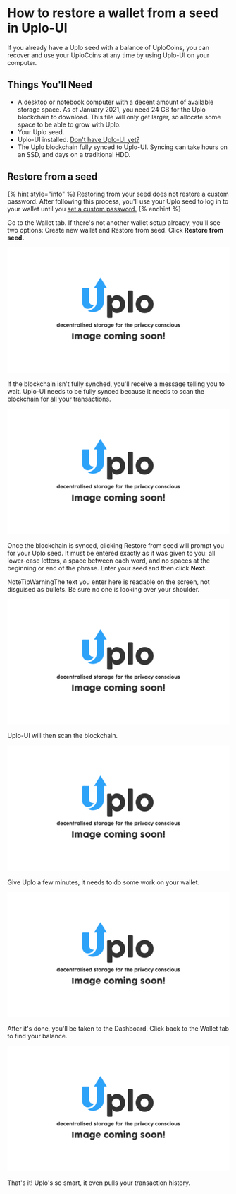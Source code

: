 # How to restore a wallet from a seed in Uplo-UI

If you already have a Uplo seed with a balance of UploCoins, you can recover and use your UploCoins at any time by using Uplo-UI on your computer.

## Things You'll Need

* A desktop or notebook computer with a decent amount of available storage space. As of January 2021, you need 24 GB for the Uplo blockchain to download. This file will only get larger, so allocate some space to be able to grow with Uplo.
* Your Uplo seed.
* Uplo-UI installed. [Don't have Uplo-UI yet?](http://uplo.tech/get-started)
* The Uplo blockchain fully synced to Uplo-UI. Syncing can take hours on an SSD, and days on a traditional HDD.

## Restore from a seed

{% hint style="info" %}
Restoring from your seed does not restore a custom password. After following this process, you'll use your Uplo seed to log in to your wallet until you [set a custom password.](../how-do-i-change-my-uplo-wallet-password.md)
{% endhint %}

Go to the Wallet tab. If there's not another wallet setup already, you'll see two options: Create new wallet and Restore from seed. Click **Restore from seed.**

![](../../.gitbook/assets/coming-soon-01.png)

If the blockchain isn't fully synched, you'll receive a message telling you to wait. Uplo-UI needs to be fully synced because it needs to scan the blockchain for all your transactions.

![](../../.gitbook/assets/coming-soon-01.png)

Once the blockchain is synced, clicking Restore from seed will prompt you for your Uplo seed. It must be entered exactly as it was given to you: all lower-case letters, a space between each word, and no spaces at the beginning or end of the phrase. Enter your seed and then click **Next.**

NoteTipWarningThe text you enter here is readable on the screen, not disguised as bullets. Be sure no one is looking over your shoulder.

![](../../.gitbook/assets/coming-soon-01.png)

Uplo-UI will then scan the blockchain.

![](../../.gitbook/assets/coming-soon-01.png)

Give Uplo a few minutes, it needs to do some work on your wallet.

![](../../.gitbook/assets/coming-soon-01.png)

After it's done, you'll be taken to the Dashboard. Click back to the Wallet tab to find your balance.

![](../../.gitbook/assets/coming-soon-01.png)

That's it! Uplo's so smart, it even pulls your transaction history.

